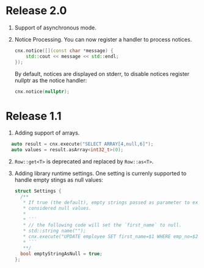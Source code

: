 # Release 2.0

1. Support of asynchronous mode.

2. Notice Processing. You can now register a handler to process notices.

    ```c++
    cnx.notice([](const char *message) {
        std::cout << message << std::endl;    
    });
    ```
    
    By default, notices are displayed on stderr, to disable notices register nullptr as the notice handler:
    
    ```c++
    cnx.notice(nullptr);
    
    ```

# Release 1.1

1. Adding support of arrays.

  ```c++
    auto result = cnx.execute("SELECT ARRAY[4,null,6]");
    auto values = result.asArray<int32_t>(0);
  ```
  
2. `Row::get<T>` is deprecated and replaced by `Row::as<T>`.

3. Adding library runtime settings. One setting is currenly supported to handle empty stings as null values:

    ```c++
    struct Settings {
      /**
       * If true (the default), empty strings passed as parameter to execute() are
       * considered null values.
       * 
       * ```
       * // the following code will set the `first_name` to null.
       * std::string name("");
       * cnx.execute("UPDATE employee SET first_name=$1 WHERE emp_no=$2", name, 10020);
       * ```
       **/
      bool emptyStringAsNull = true;
    };

    ```